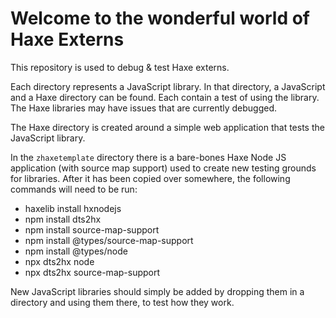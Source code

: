 # Welcome to the wonderful world of Haxe Externs

This repository is used to debug & test Haxe externs.

Each directory represents a JavaScript library. In that directory, a JavaScript and a Haxe directory can be found. Each contain a test of using the library. The Haxe libraries may have issues that are currently debugged.

The Haxe directory is created around a simple web application that tests the JavaScript library.

In the `zhaxetemplate` directory there is a bare-bones Haxe Node JS application (with source map support) used to create new testing grounds for libraries. After it has been copied over somewhere, the following commands will need to be run:
- haxelib install hxnodejs
- npm install dts2hx
- npm install source-map-support
- npm install @types/source-map-support
- npm install @types/node
- npx dts2hx node
- npx dts2hx source-map-support

New JavaScript libraries should simply be added by dropping them in a directory and using them there, to test how they work.